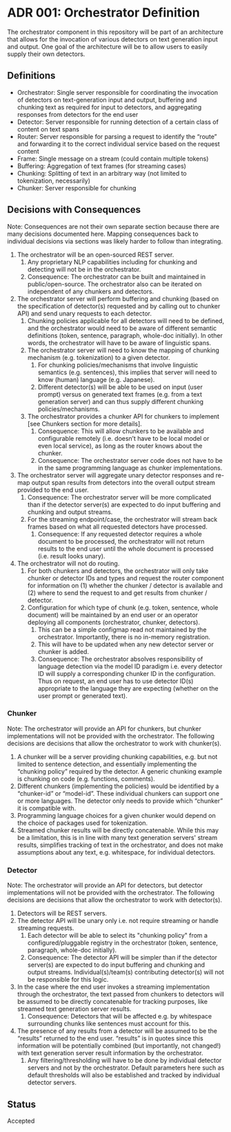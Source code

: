 # ADR 001: Orchestrator Definition

The orchestrator component in this repository will be part of an architecture that allows for the invocation of various detectors on text generation input and output. One goal of the architecture will be to allow users to easily supply their own detectors.

## Definitions
- Orchestrator: Single server responsible for coordinating the invocation of detectors on text-generation input and output, buffering and chunking text as required for input to detectors, and aggregating responses from detectors for the end user
- Detector: Server responsible for running detection of a certain class of content on text spans
- Router: Server responsible for parsing a request to identify the “route” and forwarding it to the correct individual service based on the request content
- Frame: Single message on a stream (could contain multiple tokens)
- Buffering: Aggregation of text frames (for streaming cases)
- Chunking: Splitting of text in an arbitrary way (not limited to tokenization, necessarily)
- Chunker: Server responsible for chunking

## Decisions with Consequences

Note: Consequences are not their own separate section because there are many decisions documented here. Mapping consequences back to individual decisions via sections was likely harder to follow than integrating.

1. The orchestrator will be an open-sourced REST server.
    1. Any proprietary NLP capabilities including for chunking and detecting will not be in the orchestrator.
    2. Consequence: The orchestrator can be built and maintained in public/open-source. The orchestrator also can be iterated on independent of any chunkers and detectors.
2.  The orchestrator server will perform buffering and chunking (based on the specification of detector(s) requested and by calling out to chunker API) and send unary requests to each detector.
    1. Chunking policies applicable for all detectors will need to be defined, and the orchestrator would need to be aware of different semantic definitions (token, sentence, paragraph, whole-doc initially). In other words, the orchestrator will have to be aware of linguistic spans.
    2. The orchestrator server will need to know the mapping of chunking mechanism (e.g. tokenization) to a given detector.
        1. For chunking policies/mechanisms that involve linguistic semantics (e.g. sentences), this implies that server will need to know (human) language (e.g. Japanese).
        2. Different detector(s) will be able to be used on input (user prompt) versus on generated text frames (e.g. from a text generation server) and can thus supply different chunking policies/mechanisms.
    3. The orchestrator provides a chunker API for chunkers to implement [see Chunkers section for more details].
        1. Consequence: This will allow chunkers to be available and configurable remotely (i.e. doesn’t have to be local model or even local service), as long as the router knows about the chunker.
        2. Consequence: The orchestrator server code does not have to be in the same programming language as chunker implementations.
3. The orchestrator server will aggregate unary detector responses and re-map output span results from detectors into the overall output stream provided to the end user.
    1. Consequence: The orchestrator server will be more complicated than if the detector server(s) are expected to do input buffering and chunking and output streams.
    2. For the streaming endpoint/case, the orchestrator will stream back frames based on what all requested detectors have processed. 
        1. Consequence: If any requested detector requires a whole document to be processed, the orchestrator will not return results to the end user until the whole document is processed (i.e. result looks unary).
4. The orchestrator will not do routing.
    1. For both chunkers and detectors, the orchestrator will only take chunker or detector IDs and types and request the router component for information on (1) whether the chunker / detector is available and (2) where to send the request to and get results from chunker / detector. 
    2. Configuration for which type of chunk (e.g. token, sentence, whole document) will be maintained by an end user or an operator deploying all components (orchestrator, chunker, detectors).
        1. This can be a simple configmap read not maintained by the orchestrator. Importantly, there is no in-memory registration.
        2. This will have to be updated when any new detector server or chunker is added.
        3. Consequence: The orchestrator absolves responsibility of language detection via the model ID paradigm i.e. every detector ID will supply a corresponding chunker ID in the configuration. Thus on request, an end user has to use detector ID(s) appropriate to the language they are expecting (whether on the user prompt or generated text).

### Chunker
Note: The orchestrator will provide an API for chunkers, but chunker implementations will not be provided with the orchestrator. The following decisions are decisions that allow the orchestrator to work with chunker(s).

1. A chunker will be a server providing chunking capabilities, e.g. but not limited to sentence detection, and essentially implementing the “chunking policy” required by the detector. A generic chunking example is chunking on code (e.g. functions, comments).
2. Different chunkers (implementing the policies) would be identified by a “chunker-id” or “model-id”. These individual chunkers can support one or more languages. The detector only needs to provide which “chunker” it is compatible with.
3. Programming language choices for a given chunker would depend on the choice of packages used for tokenization.
4. Streamed chunker results will be directly concatenable. While this may be a limitation, this is in line with many text generation servers' stream results, simplifies tracking of text in the orchestrator, and does not make assumptions about any text, e.g. whitespace, for individual detectors.


### Detector
Note: The orchestrator will provide an API for detectors, but detector implementations will not be provided with the orchestrator. The following decisions are decisions that allow the orchestrator to work with detector(s).

1. Detectors will be REST servers.
2. The detector API will be unary only i.e. not require streaming or handle streaming requests.
    1. Each detector will be able to select its "chunking policy" from a configured/pluggable registry in the orchestrator (token, sentence, paragraph, whole-doc initially).
    2. Consequence: The detector API will be simpler than if the detector server(s) are expected to do input buffering and chunking and output streams. Individual(s)/team(s) contributing detector(s) will not be responsible for this logic.
3. In the case where the end user invokes a streaming implementation through the orchestrator, the text passed from chunkers to detectors will be assumed to be directly concatenable for tracking purposes, like streamed text generation server results.
    1. Consequence: Detectors that will be affected e.g. by whitespace surrounding chunks like sentences must account for this.
4. The presence of any results from a detector will be assumed to be the “results” returned to the end user. “results” is in quotes since this information will be potentially combined (but importantly, not changed!) with text generation server result information by the orchestrator.
    1. Any filtering/thresholding will have to be done by individual detector servers and not by the orchestrator. Default parameters here such as default thresholds will also be established and tracked by individual detector servers.


## Status

Accepted
